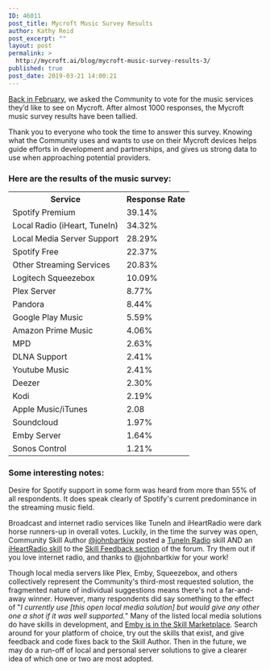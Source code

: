 ```yaml
---
ID: 46011
post_title: Mycroft Music Survey Results
author: Kathy Reid
post_excerpt: ""
layout: post
permalink: >
  http://mycroft.ai/blog/mycroft-music-survey-results-3/
published: true
post_date: 2019-03-21 14:00:21
---
```

<a href="https://mycroft.ai/blog/music-for-mycroft-what-does-the-commuinty-want/" target="_blank" rel="noopener noreferrer">Back in February</a>, we asked the Community to vote for the music services they’d like to see on Mycroft. After almost 1000 responses, the Mycroft music survey results have been tallied.

Thank you to everyone who took the time to answer this survey. Knowing what the Community uses and wants to use on their Mycroft devices helps guide efforts in development and partnerships, and gives us strong data to use when approaching potential providers.
<h3>Here are the results of the music survey:</h3>
<table id="results">
<tbody>
<tr>
<th>Service</th>
<th>Response Rate</th>
</tr>
<tr>
<td>Spotify Premium</td>
<td>39.14%</td>
</tr>
<tr>
<td>Local Radio (iHeart, TuneIn)</td>
<td>34.32%</td>
</tr>
<tr>
<td>Local Media Server Support</td>
<td>28.29%</td>
</tr>
<tr>
<td>Spotify Free</td>
<td>22.37%</td>
</tr>
<tr>
<td>Other Streaming Services</td>
<td>20.83%</td>
</tr>
<tr>
<td>Logitech Squeezebox</td>
<td>10.09%</td>
</tr>
<tr>
<td>Plex Server</td>
<td>8.77%</td>
</tr>
<tr>
<td>Pandora</td>
<td>8.44%</td>
</tr>
<tr>
<td>Google Play Music</td>
<td>5.59%</td>
</tr>
<tr>
<td>Amazon Prime Music</td>
<td>4.06%</td>
</tr>
<tr>
<td>MPD</td>
<td>2.63%</td>
</tr>
<tr>
<td>DLNA Support</td>
<td>2.41%</td>
</tr>
<tr>
<td>Youtube Music</td>
<td>2.41%</td>
</tr>
<tr>
<td>Deezer</td>
<td>2.30%</td>
</tr>
<tr>
<td>Kodi</td>
<td>2.19%</td>
</tr>
<tr>
<td>Apple Music/iTunes</td>
<td>2.08</td>
</tr>
<tr>
<td>Soundcloud</td>
<td>1.97%</td>
</tr>
<tr>
<td>Emby Server</td>
<td>1.64%</td>
</tr>
<tr>
<td>Sonos Control</td>
<td>1.21%</td>
</tr>
</tbody>
</table>
<h3>Some interesting notes:</h3>
Desire for Spotify support in some form was heard from more than 55% of all respondents. It does speak clearly of Spotify's current predominance in the streaming music field.

Broadcast and internet radio services like TuneIn and iHeartRadio were dark horse runners-up in overall votes. Luckily, in the time the survey was open, Community Skill Author <a href="https://github.com/johnbartkiw" target="_blank" rel="noopener noreferrer">@johnbartkiw</a> posted a <a href="https://github.com/johnbartkiw/mycroft-skill-tunein" target="_blank" rel="noopener noreferrer">TuneIn Radio</a> skill AND an <a href="https://github.com/johnbartkiw/mycroft-skill-iheartradio" target="_blank" rel="noopener noreferrer">iHeartRadio skill</a> to the <a href="https://community.mycroft.ai/c/skill-feedback" target="_blank" rel="noopener noreferrer">Skill Feedback section</a> of the forum. Try them out if you love internet radio, and thanks to @johnbartkiw for your work!

Though local media servers like Plex, Emby, Squeezebox, and others collectively represent the Community's third-most requested solution, the fragmented nature of individual suggestions means there's not a far-and-away winner. However, many respondents did say something to the effect of "<em>I currently use [this open local media solution] but would give any other one a shot if it was well supported.</em>" Many of the listed local media solutions do have skills in development, and <a href="https://market.mycroft.ai/skill/emby" target="_blank" rel="noopener noreferrer">Emby is in the Skill Marketplace</a>. Search around for your platform of choice, try out the skills that exist, and give feedback and code fixes back to the Skill Author. Then in the future, we may do a run-off of local and personal server solutions to give a clearer idea of which one or two are most adopted.